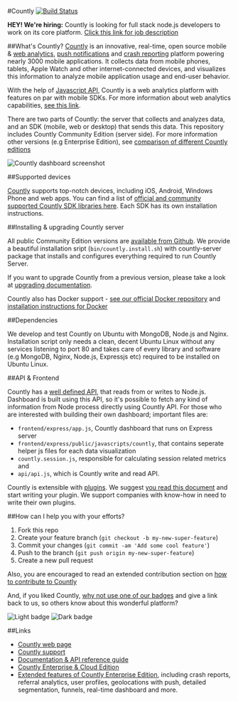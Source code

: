 #Countly [![Build Status](https://api.travis-ci.org/Countly/countly-server.png?branch=master)](https://travis-ci.org/Countly/countly-server) 

**HEY! We're hiring:** Countly is looking for full stack node.js developers to work on its core platform. [Click this link for job description](https://count.ly/full-stack-node-js-developer/)

##What's Countly?
[Countly](http://count.ly) is an innovative, real-time, open source mobile & [web analytics](http://count.ly/web-analytics), [push notifications](http://count.ly/push-notifications) and [crash reporting](http://count.ly/crash-reports) platform powering nearly 3000 mobile applications. It collects data from mobile phones, tablets, Apple Watch and other internet-connected devices, and visualizes this information to analyze mobile application usage and end-user behavior. 

With the help of [Javascript API](http://github.com/countly/countly-sdk-web), Countly is a web analytics platform with features on par with mobile SDKs. For more information about web analytics capabilities, [see this link](http://count.ly/web-analytics).

There are two parts of Countly: the server that collects and analyzes data, and an SDK (mobile, web or desktop) that sends this data. This repository includes Countly Community Edition (server side). For more information other versions (e.g Enterprise Edition), see [comparison of different Countly editions](https://count.ly/compare)

![Countly dashboard screenshot](http://a.fsdn.com/con/app/proj/countly/screenshots/dashboard_without_realtime.png)

##Supported devices

[Countly](http://count.ly) supports top-notch devices, including iOS, Android, Windows Phone and web apps. You can find a list of [official and community supported Countly SDK libraries here](https://count.ly/resources/source/download-sdk). Each SDK has its own installation instructions.

##Installing & upgrading Countly server

All public Community Edition versions are [available from Github](https://github.com/Countly/countly-server/releases). We provide a beautiful installation sript (`bin/countly.install.sh`) with countly-server package that installs and configures everything required to run Countly Server.

If you want to upgrade Countly from a previous version, please take a look at [upgrading documentation](resources.count.ly/v1.0/docs/upgrading-countly-server).

Countly also has Docker support - [see our official Docker repository](https://registry.hub.docker.com/u/countly/countly-server/) and [installation instructions for Docker](http://resources.count.ly/docs/installing-countly-server)

##Dependencies

We develop and test Countly on Ubuntu with MongoDB, Node.js and Nginx. Installation script only needs a clean, decent Ubuntu Linux without any services listening to port 80 and takes care of every library and software (e.g MongoDB, Nginx, Node.js, Expressjs etc) required to be installed on Ubuntu Linux. 

##API & Frontend

Countly has a [well defined API](http://resources.count.ly), that reads from or writes to Node.js. Dashboard is built using this API, so it's possible to fetch any kind of information from Node process directly using Countly API. For those who are interested with building their own dashboard; important files are:

- `frontend/express/app.js`, Countly dashboard that runs on Express server 
- `frontend/express/public/javascripts/countly`, that contains seperate helper js files for each data visualization
- `countly.session.js`, responsible for calculating session related metrics and 
- `api/api.js`, which is Countly write and read API. 

Countly is extensible with [plugins](http://count.ly/plugins). We suggest [you read this document](http://resources.count.ly/docs/plugins-development-introduction) and start writing your plugin. We support companies with know-how in need to write their own plugins.

##How can I help you with your efforts?

1. Fork this repo
2. Create your feature branch (`git checkout -b my-new-super-feature`)
3. Commit your changes (`git commit -am 'Add some cool feature'`)
4. Push to the branch (`git push origin my-new-super-feature`)
5. Create a new pull request

Also, you are encouraged to read an extended contribution section on [how to contribute to Countly](https://github.com/Countly/countly-server/blob/master/CONTRIBUTING.md)

And, if you liked Countly, [why not use one of our badges](https://count.ly/brand-assets/) and give a link back to us, so others know about this wonderful platform? 

![Light badge](https://count.ly/wp-content/uploads/2014/10/countly_badge_5.png)  ![Dark badge](https://count.ly/wp-content/uploads/2014/10/countly_badge_6.png)

##Links

* [Countly web page](http://count.ly)
* [Countly support](http://support.count.ly)
* [Documentation & API reference guide](http://resources.count.ly)
* [Countly Enterprise & Cloud Edition](https://count.ly/compare)
* [Extended features of Countly Enterprise Edition](https://count.ly/enterprise-edition-features), including crash reports, referral analytics, user profiles, geolocations with push, detailed segmentation, funnels, real-time dashboard and more.
